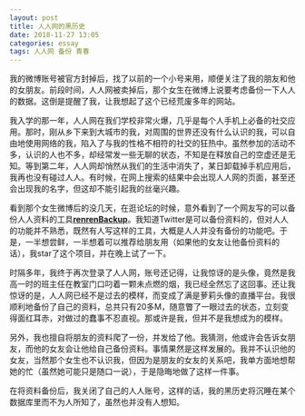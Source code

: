 ```yaml
---
layout: post
title: 人人网的黑历史
date: 2018-11-27 13:05
categories: essay
tags: 人人网 备份 青春
---
```


我的微博账号被官方封掉后，找了以前的一个小号来用，顺便关注了我的朋友和他的女朋友。前段时间，人人网被卖掉后，那个女生在微博上说要考虑备份一下人人的数据。这倒是提醒了我，让我想起了这个已经荒废多年的网站。

我入学的那一年，人人网在我们学校非常火爆，几乎是每个人手机上必备的社交应用。那时，刚从乡下来到大城市的我，对周围的世界还没有什么认识的我，可以自由地使用网络的我，陷入了与我的性格不相符的社交的狂热中。虽然参加的活动不多，认识的人也不多，却经常发一些无聊的状态，不知是在释放自己的空虚还是无知。等到第二年，人人网却悄然从我们的生活中消失了，某日卸载掉手机应用后，我再也没有碰过人人。有时候，在网上搜索的结果中会出现人人网的页面，甚至还会出现我的名字，但这却不能引起我的丝毫兴趣。

看到那个女生微博后的没几天，在逛论坛的时候，意外看到了一个网友写的可以备份人人资料的工具[**renrenBackup**](https://github.com/whusnoopy/renrenBackup)。我知道Twitter是可以备份资料的，但对人人的功能并不熟悉，既然有人写这样的工具，大概是人人并没有备份的功能吧。于是，一半想尝鲜，一半想着可以推荐给朋友用（如果他的女友让他备份资料的话），我star了这个项目，并在晚上试了一下。

时隔多年，我终于再次登录了人人网，账号还记得，让我惊讶的是头像，竟然是我高一时的班主任在教室门口叼着一颗未点燃的烟，我已经全然忘了这回事。还让我惊讶的是，人人网已经不是过去的模样，而变成了满是萝莉头像的直播平台。我很顺利地备份了自己的资料，总共只有20多M，随意瞥了一眼过去的状态，立刻变得面红耳赤，对做过的蠢事不忍直视。那或许是我，但并不是我想成为的模样。

另外，我也擅自将朋友的资料爬了一份，并发给了他。我猜测，他或许会告诉女朋友，而他的女友会让他给自己备份资料。事情果然是这样发展的。我并不认识他的女友，当然那个女生也不认识我，但因为是朋友的女友的关系吧，我单方面地想帮她的忙（虽然她可能只是随口一说），于是隐晦地做了这样一件事。

在将资料备份后，我关闭了自己的人人账号，这样的话，我的黑历史将沉睡在某个数据库里而不为人所知了，虽然也并没有人想知。